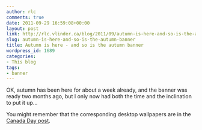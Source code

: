 ```yaml
---
author: rlc
comments: true
date: 2011-09-29 16:59:08+00:00
layout: post
link: http://rlc.vlinder.ca/blog/2011/09/autumn-is-here-and-so-is-the-autumn-banner/
slug: autumn-is-here-and-so-is-the-autumn-banner
title: Autumn is here - and so is the autumn banner
wordpress_id: 1689
categories:
- This blog
tags:
- banner
---
```


OK, autumn has been here for about a week already, and the banner was ready two months ago, but I only now had both the time and the inclination to put it up...

You might remember that the corresponding desktop wallpapers are in the [Canada Day post](http://rlc.vlinder.ca/blog/2011/07/happy-canada-day/).
